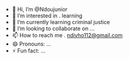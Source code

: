 - 👋 Hi, I’m @Ndoujunior
- 👀 I’m interested in . learning
- 🌱 I’m currently learning criminal justice 
- 💞️ I’m looking to collaborate on ...
- 📫 How to reach me . ndivho112@gmail.com
- 😄 Pronouns: ...
- ⚡ Fun fact: ...

<!---
Ndoujunior/Ndoujunior is a ✨ special ✨ repository because its `README.md` (this file) appears on your GitHub profile.
You can click the Preview link to take a look at your changes.
--->
